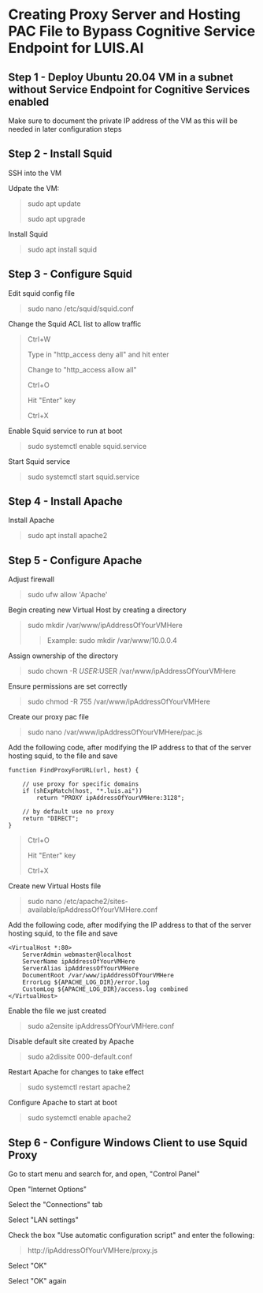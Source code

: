 # Creating Proxy Server and Hosting PAC File to Bypass Cognitive Service Endpoint for LUIS.AI

## Step 1 - Deploy Ubuntu 20.04 VM in a subnet without Service Endpoint for Cognitive Services enabled
Make sure to document the private IP address of the VM as this will be needed in later configuration steps


## Step 2 - Install Squid

SSH into the VM

Udpate the VM:
>sudo apt update
>
>sudo apt upgrade

Install Squid
>sudo apt install squid


## Step 3 - Configure Squid

Edit squid config file
>sudo nano /etc/squid/squid.conf

Change the Squid ACL list to allow traffic
> Ctrl+W
>
> Type in "http_access deny all" and hit enter
>
> Change to "http_access allow all"
>
> Ctrl+O
>
> Hit "Enter" key
>
> Ctrl+X

Enable Squid service to run at boot
>sudo systemctl enable squid.service

Start Squid service
>sudo systemctl start squid.service


## Step 4 - Install Apache

Install Apache
> sudo apt install apache2


## Step 5 - Configure Apache

Adjust firewall
>sudo ufw allow 'Apache'

Begin creating new Virtual Host by creating a directory
>sudo mkdir /var/www/ipAddressOfYourVMHere
>>Example: sudo mkdir /var/www/10.0.0.4

Assign ownership of the directory
>sudo chown -R $USER:$USER /var/www/ipAddressOfYourVMHere

Ensure permissions are set correctly
>sudo chmod -R 755 /var/www/ipAddressOfYourVMHere

Create our proxy pac file
>sudo nano /var/www/ipAddressOfYourVMHere/pac.js

Add the following code, after modifying the IP address to that of the server hosting squid, to the file and save
```
function FindProxyForURL(url, host) {

    // use proxy for specific domains
    if (shExpMatch(host, "*.luis.ai"))
        return "PROXY ipAddressOfYourVMHere:3128";

    // by default use no proxy
    return "DIRECT";
}
```
>Ctrl+O
>
>Hit "Enter" key
>
>Ctrl+X

Create new Virtual Hosts file

>sudo nano /etc/apache2/sites-available/ipAddressOfYourVMHere.conf

Add the following code, after modifying the IP address to that of the server hosting squid, to the file and save

```
<VirtualHost *:80>
    ServerAdmin webmaster@localhost
    ServerName ipAddressOfYourVMHere
    ServerAlias ipAddressOfYourVMHere
    DocumentRoot /var/www/ipAddressOfYourVMHere
    ErrorLog ${APACHE_LOG_DIR}/error.log
    CustomLog ${APACHE_LOG_DIR}/access.log combined
</VirtualHost>
```

Enable the file we just created
>sudo a2ensite ipAddressOfYourVMHere.conf

Disable default site created by Apache
>sudo a2dissite 000-default.conf

Restart Apache for changes to take effect
>sudo systemctl restart apache2

Configure Apache to start at boot
>sudo systemctl enable apache2


## Step 6 - Configure Windows Client to use Squid Proxy

Go to start menu and search for, and open, "Control Panel"

Open "Internet Options"

Select the "Connections" tab

Select "LAN settings"

Check the box "Use automatic configuration script" and enter the following:
>http://ipAddressOfYourVMHere/proxy.js

Select "OK"

Select "OK" again
